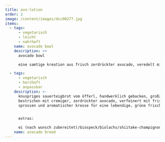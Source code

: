 ```yaml
---
title: avo-lution
order: 2
image: /content/images/dsc00277.jpg
items:
  - tags:
      - vegetarisch
      - leicht
      - nahrhaft
    name: avocado bowl
    description: >+
      avocado bowl

      eine samtige kreation aus frisch zerdrückter avocado, veredelt mit fein geriebenem apfel für eine süß-frische note, gekrönt von zart gerösteten mandeln, die einen knackigen akzent setzen. ein belebendes, nahrhaftes vergnügen für jeden moment.

  - tags:
      - vegetarisch
      - herzhaft
      - anpassbar
    description: >-
      knuspriges sauerteigbrot vom öfferl, handwerklich gebacken, großzügig
      bestrichen mit cremiger, zerdrückter avocado, verfeinert mit frischen
      sprossen und aromatischer kresse für eine lebendige, grüne frische.


      extras:

      ei (nach wunsch zubereitet)/biospeck/biolachs/shiitake-champignons pilze
    name: avocado bread
---
```

